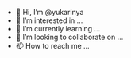 - 👋 Hi, I’m @yukarinya
- 👀 I’m interested in ...
- 🌱 I’m currently learning ...
- 💞️ I’m looking to collaborate on ...
- 📫 How to reach me ...

<!---
yukarinya/yukarinya is a ✨ special ✨ repository because its `README.md` (this file) appears on your GitHub profile.
You can click the Preview link to take a look at your changes.
--->
